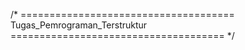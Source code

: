 /* =====================================
      Tugas_Pemrograman_Terstruktur
   ===================================== */
   
   
